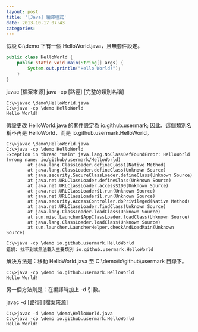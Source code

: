 ```yaml
---
layout: post
title: '[Java] 編譯程式'
date: 2013-10-17 07:43
categories: 
---
```

假設 C:\demo 下有一個 HelloWorld.java，且無套件設定。
``` java
public class HelloWorld {
    public static void main(String[] args) {
        System.out.println("Hello World!");
    }
}
```
javac [檔案來源]
java -cp [路徑] [完整的類別名稱]
```
C:\>javac \demo\HelloWorld.java
C:\>java -cp \demo HelloWorld
Hello World!
```
假設更改 HelloWorld.java 的套件設定為 io.github.usermark;
因此，這個類別名稱不再是 HelloWorld，而是 io.github.usermark.HelloWorld。
```
C:\>javac \demo\HelloWorld.java
C:\>java -cp \demo HelloWorld
Exception in thread "main" java.lang.NoClassDefFoundError: HelloWorld (wrong name: io/github/usermark/HelloWorld)
        at java.lang.ClassLoader.defineClass1(Native Method)
        at java.lang.ClassLoader.defineClass(Unknown Source)
        at java.security.SecureClassLoader.defineClass(Unknown Source)
        at java.net.URLClassLoader.defineClass(Unknown Source)
        at java.net.URLClassLoader.access$100(Unknown Source)
        at java.net.URLClassLoader$1.run(Unknown Source)
        at java.net.URLClassLoader$1.run(Unknown Source)
        at java.security.AccessController.doPrivileged(Native Method)
        at java.net.URLClassLoader.findClass(Unknown Source)
        at java.lang.ClassLoader.loadClass(Unknown Source)
        at sun.misc.Launcher$AppClassLoader.loadClass(Unknown Source)
        at java.lang.ClassLoader.loadClass(Unknown Source)
        at sun.launcher.LauncherHelper.checkAndLoadMain(Unknown Source)

C:\>java -cp \demo io.github.usermark.HelloWorld
錯誤: 找不到或無法載入主要類別 io.github.usermark.HelloWorld
```
解決方法是：移動 HelloWorld.java 至 C:\demo\io\github\usermark 目錄下。
```
C:\>java -cp \demo io.github.usermark.HelloWorld
Hello World!
```
另一個方法則是：在編譯時加上 -d 引數。

javac -d [路徑] [檔案來源]
```
C:\>javac -d \demo \demo\HelloWorld.java
C:\>java -cp \demo io.github.usermark.HelloWorld
Hello World!
```